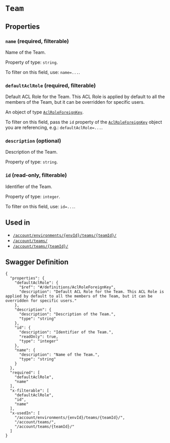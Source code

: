 # `Team` #







## Properties ##

### `name` (required, filterable) ###

Name of the Team.


Property of type: `string`.


To filter on this field, use: `name=...`.


### `defaultAclRole` (required, filterable) ###

Default ACL Role for the Team. This ACL Role is applied by default to all the members of the Team, but it can be overridden for specific users.


An object of type [`AclRoleForeignKey`](./../definitions/AclRoleForeignKey.mkd).

To filter on this field, pass the `id` property of the [`AclRoleForeignKey`](./../definitions/AclRoleForeignKey.mkd) object you are referencing,
e.g.: `defaultAclRole=...`.


### `description` (optional) ###

Description of the Team.


Property of type: `string`.




### `id` (read-only, filterable) ###

Identifier of the Team.


Property of type: `integer`.


To filter on this field, use: `id=...`.




## Used in ##

  + [`/account/environments/{envId}/teams/{teamId}/`](./../rest/api/v1beta0/account/environments/{envId}/teams/{teamId}/)
  + [`/account/teams/`](./../rest/api/v1beta0/account/teams/)
  + [`/account/teams/{teamId}/`](./../rest/api/v1beta0/account/teams/{teamId}/)

## Swagger Definition ##

    {
      "properties": {
        "defaultAclRole": {
          "$ref": "#/definitions/AclRoleForeignKey", 
          "description": "Default ACL Role for the Team. This ACL Role is applied by default to all the members of the Team, but it can be overridden for specific users."
        }, 
        "description": {
          "description": "Description of the Team.", 
          "type": "string"
        }, 
        "id": {
          "description": "Identifier of the Team.", 
          "readOnly": true, 
          "type": "integer"
        }, 
        "name": {
          "description": "Name of the Team.", 
          "type": "string"
        }
      }, 
      "required": [
        "defaultAclRole", 
        "name"
      ], 
      "x-filterable": [
        "defaultAclRole", 
        "id", 
        "name"
      ], 
      "x-usedIn": [
        "/account/environments/{envId}/teams/{teamId}/", 
        "/account/teams/", 
        "/account/teams/{teamId}/"
      ]
    }
